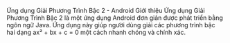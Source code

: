 Ứng dụng Giải Phương Trình Bậc 2 - Android
Giới thiệu
Ứng dụng Giải Phương Trình Bậc 2 là một ứng dụng Android đơn giản được phát triển bằng ngôn ngữ Java. Ứng dụng này giúp người dùng giải các phương trình bậc hai dạng ax² + bx + c = 0 một cách nhanh chóng và chính xác.

